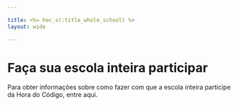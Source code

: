 ```yaml
---

title: <%= hoc_s(:title_whole_school) %>
layout: wide

---
```


# Faça sua escola inteira participar

Para obter informações sobre como fazer com que a escola inteira participe da Hora do Código, entre aqui.